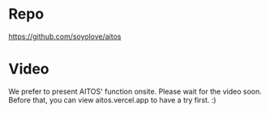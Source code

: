 # Repo

https://github.com/soyolove/aitos

# Video

We prefer to present AITOS' function onsite. Please wait for the video soon.
Before that, you can view aitos.vercel.app to have a try first. :)
